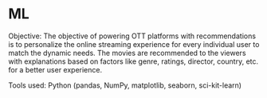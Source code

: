 # ML
Objective: The objective of powering OTT platforms with recommendations is to personalize the online streaming experience for every individual user to match the dynamic needs. The movies are recommended to the viewers with explanations based on factors like genre, ratings, director, country, etc. for a better user experience.

Tools used: Python (pandas, NumPy, matplotlib, seaborn, sci-kit-learn)
